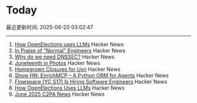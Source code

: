 # Today

最近更新时间: 2025-06-20 03:02:47

--- 
1. [How OpenElections uses LLMs](https://thescoop.org/archives/2025/06/09/how-openelections-uses-llms/index.html) Hacker News
2. [In Praise of "Normal" Engineers](https://charity.wtf/2025/06/19/in-praise-of-normal-engineers/) Hacker News
3. [Why do we need DNSSEC?](https://howdnssec.works/why-do-we-need-dnssec/) Hacker News
4. [Juneteenth in Photos](https://texashighways.com/travel-news/the-history-of-juneteenth-in-photos/) Hacker News
5. [Homegrown Closures for Uxn](https://krzysckh.org/b/Homegrown-closures-for-uxn.html) Hacker News
6. [Show HN: EnrichMCP – A Python ORM for Agents](https://github.com/featureform/enrichmcp) Hacker News
7. [Flowspace (YC S17) Is Hiring Software Engineers](https://flowspace.applytojob.com/apply/6oDtY2q6E9/Software-Engineer-II) Hacker News
8. [How OpenElections Uses LLMs](https://thescoop.org/archives/2025/06/09/how-openelections-uses-llms/index.html) Hacker News
9. [June 2025 C2PA News](https://www.tbray.org/ongoing/When/202x/2025/06/17/More-C2PA) Hacker News
